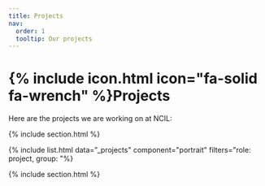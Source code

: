 ```yaml
---
title: Projects
nav:
  order: 1
  tooltip: Our projects 
---
```


# {% include icon.html icon="fa-solid fa-wrench" %}Projects

Here are the projects we are working on at NCIL:

{% include section.html %}

{% include list.html data=”_projects" component="portrait" filters="role: project, group: "%}

{% include section.html %}
